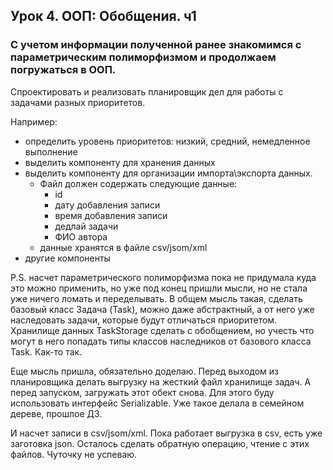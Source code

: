 ## Урок 4. ООП: Обобщения. ч1

### С учетом информации полученной ранее знакомимся с параметрическим полиморфизмом и продолжаем погружаться в ООП.
Спроектировать и реализовать планировщик дел для работы с задачами разных приоритетов.

Например:
 - определить уровень приоритетов: низкий, средний, немедленное выполнение
 - выделить компоненту для хранения данных
 - выделить компоненту для организации импорта\экспорта данных.
   - Файл должен содержать следующие данные:
     - id
     - дату добавления записи
     - время добавления записи
     - дедлай задачи
     - ФИО автора
   - данные хранятся в файле csv/jsom/xml
 - другие компоненты

P.S. насчет параметрического полиморфизма пока не придумала куда это можно применить, но уже под конец пришли мысли, но
не стала уже ничего ломать и переделывать. В общем мысль такая, сделать базовый класс Задача (Task), можно даже 
абстрактный, а от него уже наследовать задачи, которые будут отличаться приоритетом. Хранилище данных TaskStorage 
сделать с обобщением, но учесть что могут в него попадать типы классов наследников от базового класса Task. Как-то так.

Еще мысль пришла, обязательно доделаю. Перед выходом из планировщика делать выгрузку на жесткий файл хранилище задач. 
А перед запуском, загружать этот обект снова. Для этого буду использовать интерфейс Serializable. Уже такое делала в 
семейном дереве, прошлое ДЗ.

И насчет записи в csv/jsom/xml. Пока работает выгрузка в csv, есть уже заготовка json. Осталось сделать обратную 
операцию, чтение с этих файлов. Чуточку не успеваю.